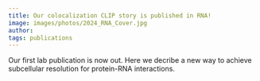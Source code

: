 ```yaml
---
title: Our colocalization CLIP story is published in RNA!
image: images/photos/2024_RNA_Cover.jpg
author:
tags: publications
---
```


Our first lab publication is now out. Here we decribe a new way to achieve subcellular resolution for protein-RNA interactions. 